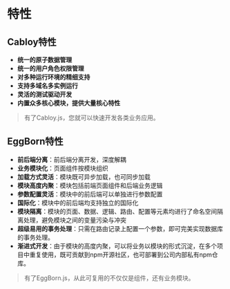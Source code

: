 # 特性

## Cabloy特性

- **统一的原子数据管理**
- **统一的用户角色权限管理**
- **对多种运行环境的精细支持**
- **支持多域名多实例运行**
- **灵活的测试驱动开发**
- **内置众多核心模块，提供大量核心特性**

> 有了Cabloy.js，您就可以快速开发各类业务应用。

## EggBorn特性

- **前后端分离**：前后端分离开发，深度解耦
- **业务模块化**：页面组件按模块组织
- **加载方式灵活**：模块既可异步加载，也可同步加载
- **模块高度内聚**：模块包括前端页面组件和后端业务逻辑
- **参数配置灵活**：模块中的前后端可以单独进行参数配置
- **国际化**：模块中的前后端均支持独立的国际化
- **模块隔离**：模块的页面、数据、逻辑、路由、配置等元素均进行了命名空间隔离处理，避免模块之间的变量污染与冲突
- **超级易用的事务处理**：只需在路由记录上配置一个参数，即可完美实现数据库的事务处理。
- **渐进式开发**：由于模块的高度内聚，可以将业务以模块的形式沉淀，在多个项目中重复使用，既可贡献到npm开源社区，也可部署到公司内部私有npm仓库。

> 有了EggBorn.js，从此可复用的不仅仅是组件，还有业务模块。

